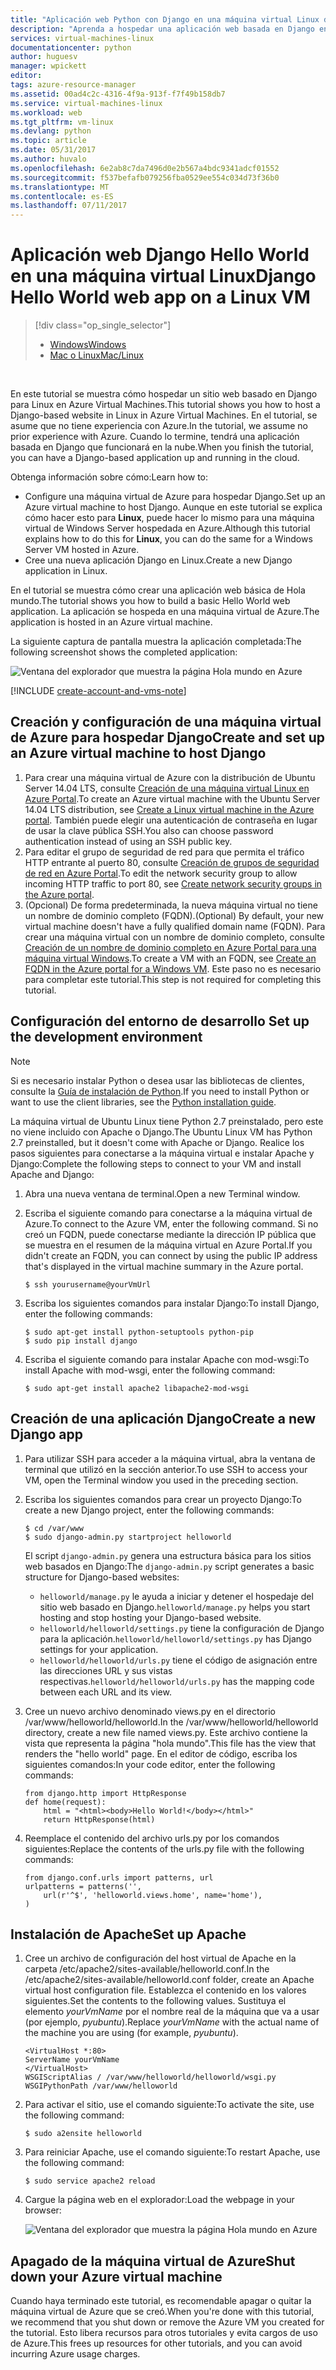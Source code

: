 ```yaml
---
title: "Aplicación web Python con Django en una máquina virtual Linux de Azure | Microsoft Docs"
description: "Aprenda a hospedar una aplicación web basada en Django en Azure con una máquina virtual Linux."
services: virtual-machines-linux
documentationcenter: python
author: huguesv
manager: wpickett
editor: 
tags: azure-resource-manager
ms.assetid: 00ad4c2c-4316-4f9a-913f-f7f49b158db7
ms.service: virtual-machines-linux
ms.workload: web
ms.tgt_pltfrm: vm-linux
ms.devlang: python
ms.topic: article
ms.date: 05/31/2017
ms.author: huvalo
ms.openlocfilehash: 6e2ab8c7da7496d0e2b567a4bdc9341adcf01552
ms.sourcegitcommit: f537befafb079256fba0529ee554c034d73f36b0
ms.translationtype: MT
ms.contentlocale: es-ES
ms.lasthandoff: 07/11/2017
---
```

# <a name="django-hello-world-web-app-on-a-linux-vm"></a><span data-ttu-id="4ee58-103">Aplicación web Django Hello World en una máquina virtual Linux</span><span class="sxs-lookup"><span data-stu-id="4ee58-103">Django Hello World web app on a Linux VM</span></span>
> [!div class="op_single_selector"]
> * [<span data-ttu-id="4ee58-104">Windows</span><span class="sxs-lookup"><span data-stu-id="4ee58-104">Windows</span></span>](../windows/classic/python-django-web-app.md?toc=%2fazure%2fvirtual-machines%2fwindows%2fclassic%2ftoc.json)
> * [<span data-ttu-id="4ee58-105">Mac o Linux</span><span class="sxs-lookup"><span data-stu-id="4ee58-105">Mac/Linux</span></span>](../windows/classic/python-django-web-app.md?toc=%2fazure%2fvirtual-machines%2flinux%2ftoc.json)
> 
> 

<br>

<span data-ttu-id="4ee58-106">En este tutorial se muestra cómo hospedar un sitio web basado en Django para Linux en Azure Virtual Machines.</span><span class="sxs-lookup"><span data-stu-id="4ee58-106">This tutorial shows you how to host a Django-based website in Linux in Azure Virtual Machines.</span></span> <span data-ttu-id="4ee58-107">En el tutorial, se asume que no tiene experiencia con Azure.</span><span class="sxs-lookup"><span data-stu-id="4ee58-107">In the tutorial, we assume no prior experience with Azure.</span></span> <span data-ttu-id="4ee58-108">Cuando lo termine, tendrá una aplicación basada en Django que funcionará en la nube.</span><span class="sxs-lookup"><span data-stu-id="4ee58-108">When you finish the tutorial, you can have a Django-based application up and running in the cloud.</span></span>

<span data-ttu-id="4ee58-109">Obtenga información sobre cómo:</span><span class="sxs-lookup"><span data-stu-id="4ee58-109">Learn how to:</span></span>

* <span data-ttu-id="4ee58-110">Configure una máquina virtual de Azure para hospedar Django.</span><span class="sxs-lookup"><span data-stu-id="4ee58-110">Set up an Azure virtual machine to host Django.</span></span> <span data-ttu-id="4ee58-111">Aunque en este tutorial se explica cómo hacer esto para **Linux**, puede hacer lo mismo para una máquina virtual de Windows Server hospedada en Azure.</span><span class="sxs-lookup"><span data-stu-id="4ee58-111">Although this tutorial explains how to do this for **Linux**, you can do the same for a Windows Server VM hosted in Azure.</span></span> 
* <span data-ttu-id="4ee58-112">Cree una nueva aplicación Django en Linux.</span><span class="sxs-lookup"><span data-stu-id="4ee58-112">Create a new Django application in Linux.</span></span>

<span data-ttu-id="4ee58-113">En el tutorial se muestra cómo crear una aplicación web básica de Hola mundo.</span><span class="sxs-lookup"><span data-stu-id="4ee58-113">The tutorial shows you how to build a basic Hello World web application.</span></span> <span data-ttu-id="4ee58-114">La aplicación se hospeda en una máquina virtual de Azure.</span><span class="sxs-lookup"><span data-stu-id="4ee58-114">The application is hosted in an Azure virtual machine.</span></span>

<span data-ttu-id="4ee58-115">La siguiente captura de pantalla muestra la aplicación completada:</span><span class="sxs-lookup"><span data-stu-id="4ee58-115">The following screenshot shows the completed application:</span></span>

![Ventana del explorador que muestra la página Hola mundo en Azure](./media/python-django-web-app/mac-linux-django-helloworld-browser.png)

[!INCLUDE [create-account-and-vms-note](../../../includes/create-account-and-vms-note.md)]

## <a name="create-and-set-up-an-azure-virtual-machine-to-host-django"></a><span data-ttu-id="4ee58-117">Creación y configuración de una máquina virtual de Azure para hospedar Django</span><span class="sxs-lookup"><span data-stu-id="4ee58-117">Create and set up an Azure virtual machine to host Django</span></span>

1. <span data-ttu-id="4ee58-118">Para crear una máquina virtual de Azure con la distribución de Ubuntu Server 14.04 LTS, consulte [Creación de una máquina virtual Linux en Azure Portal](quick-create-portal.md?toc=%2fazure%2fvirtual-machines%2flinux%2ftoc.json).</span><span class="sxs-lookup"><span data-stu-id="4ee58-118">To create an Azure virtual machine with the Ubuntu Server 14.04 LTS distribution, see [Create a Linux virtual machine in the Azure portal](quick-create-portal.md?toc=%2fazure%2fvirtual-machines%2flinux%2ftoc.json).</span></span> <span data-ttu-id="4ee58-119">También puede elegir una autenticación de contraseña en lugar de usar la clave pública SSH.</span><span class="sxs-lookup"><span data-stu-id="4ee58-119">You also can choose password authentication instead of using an SSH public key.</span></span>
2. <span data-ttu-id="4ee58-120">Para editar el grupo de seguridad de red para que permita el tráfico HTTP entrante al puerto 80, consulte [Creación de grupos de seguridad de red en Azure Portal](../../virtual-network/virtual-networks-create-nsg-arm-pportal.md).</span><span class="sxs-lookup"><span data-stu-id="4ee58-120">To edit the network security group to allow incoming HTTP traffic to port 80, see [Create network security groups in the Azure portal](../../virtual-network/virtual-networks-create-nsg-arm-pportal.md).</span></span>
3. <span data-ttu-id="4ee58-121">(Opcional) De forma predeterminada, la nueva máquina virtual no tiene un nombre de dominio completo (FQDN).</span><span class="sxs-lookup"><span data-stu-id="4ee58-121">(Optional) By default, your new virtual machine doesn't have a fully qualified domain name (FQDN).</span></span>  <span data-ttu-id="4ee58-122">Para crear una máquina virtual con un nombre de dominio completo, consulte [Creación de un nombre de dominio completo en Azure Portal para una máquina virtual Windows](../windows/portal-create-fqdn.md?toc=%2fazure%2fvirtual-machines%2flinux%2ftoc.json).</span><span class="sxs-lookup"><span data-stu-id="4ee58-122">To create a VM with an FQDN, see [Create an FQDN in the Azure portal for a Windows VM](../windows/portal-create-fqdn.md?toc=%2fazure%2fvirtual-machines%2flinux%2ftoc.json).</span></span> <span data-ttu-id="4ee58-123">Este paso no es necesario para completar este tutorial.</span><span class="sxs-lookup"><span data-stu-id="4ee58-123">This step is not required for completing this tutorial.</span></span>

## <span data-ttu-id="4ee58-124"><a id="setup"> </a>Configuración del entorno de desarrollo</span><span class="sxs-lookup"><span data-stu-id="4ee58-124"><a id="setup"> </a>Set up the development environment</span></span>
> [!NOTE]
> <span data-ttu-id="4ee58-125">Si es necesario instalar Python o desea usar las bibliotecas de clientes, consulte la [Guía de instalación de Python](../../python-how-to-install.md).</span><span class="sxs-lookup"><span data-stu-id="4ee58-125">If you need to install Python or want to use the client libraries, see the [Python installation guide](../../python-how-to-install.md).</span></span>

<span data-ttu-id="4ee58-126">La máquina virtual de Ubuntu Linux tiene Python 2.7 preinstalado, pero este no viene incluido con Apache o Django.</span><span class="sxs-lookup"><span data-stu-id="4ee58-126">The Ubuntu Linux VM has Python 2.7 preinstalled, but it doesn't come with Apache or Django.</span></span> <span data-ttu-id="4ee58-127">Realice los pasos siguientes para conectarse a la máquina virtual e instalar Apache y Django:</span><span class="sxs-lookup"><span data-stu-id="4ee58-127">Complete the following steps to connect to your VM and install Apache and Django:</span></span>

1. <span data-ttu-id="4ee58-128">Abra una nueva ventana de terminal.</span><span class="sxs-lookup"><span data-stu-id="4ee58-128">Open a new Terminal window.</span></span>
2. <span data-ttu-id="4ee58-129">Escriba el siguiente comando para conectarse a la máquina virtual de Azure.</span><span class="sxs-lookup"><span data-stu-id="4ee58-129">To connect to the Azure VM, enter the following command.</span></span> <span data-ttu-id="4ee58-130">Si no creó un FQDN, puede conectarse mediante la dirección IP pública que se muestra en el resumen de la máquina virtual en Azure Portal.</span><span class="sxs-lookup"><span data-stu-id="4ee58-130">If you didn't create an FQDN, you can connect by using the public IP address that's displayed in the virtual machine summary in the Azure portal.</span></span>
   
       $ ssh yourusername@yourVmUrl
3. <span data-ttu-id="4ee58-131">Escriba los siguientes comandos para instalar Django:</span><span class="sxs-lookup"><span data-stu-id="4ee58-131">To install Django, enter the following commands:</span></span>
   
       $ sudo apt-get install python-setuptools python-pip
       $ sudo pip install django
4. <span data-ttu-id="4ee58-132">Escriba el siguiente comando para instalar Apache con mod-wsgi:</span><span class="sxs-lookup"><span data-stu-id="4ee58-132">To install Apache with mod-wsgi, enter the following command:</span></span>
   
       $ sudo apt-get install apache2 libapache2-mod-wsgi

## <a name="create-a-new-django-app"></a><span data-ttu-id="4ee58-133">Creación de una aplicación Django</span><span class="sxs-lookup"><span data-stu-id="4ee58-133">Create a new Django app</span></span>
1. <span data-ttu-id="4ee58-134">Para utilizar SSH para acceder a la máquina virtual, abra la ventana de terminal que utilizó en la sección anterior.</span><span class="sxs-lookup"><span data-stu-id="4ee58-134">To use SSH to access your VM, open the Terminal window you used in the preceding section.</span></span>
2. <span data-ttu-id="4ee58-135">Escriba los siguientes comandos para crear un proyecto Django:</span><span class="sxs-lookup"><span data-stu-id="4ee58-135">To create a new Django project, enter the following commands:</span></span>
   
       $ cd /var/www
       $ sudo django-admin.py startproject helloworld
   
   <span data-ttu-id="4ee58-136">El script `django-admin.py` genera una estructura básica para los sitios web basados en Django:</span><span class="sxs-lookup"><span data-stu-id="4ee58-136">The `django-admin.py` script generates a basic structure for Django-based websites:</span></span>
   
   * <span data-ttu-id="4ee58-137">`helloworld/manage.py` le ayuda a iniciar y detener el hospedaje del sitio web basado en Django.</span><span class="sxs-lookup"><span data-stu-id="4ee58-137">`helloworld/manage.py` helps you start hosting and stop hosting your Django-based website.</span></span>
   * <span data-ttu-id="4ee58-138">`helloworld/helloworld/settings.py` tiene la configuración de Django para la aplicación.</span><span class="sxs-lookup"><span data-stu-id="4ee58-138">`helloworld/helloworld/settings.py` has Django settings for your application.</span></span>
   * <span data-ttu-id="4ee58-139">`helloworld/helloworld/urls.py` tiene el código de asignación entre las direcciones URL y sus vistas respectivas.</span><span class="sxs-lookup"><span data-stu-id="4ee58-139">`helloworld/helloworld/urls.py` has the mapping code between each URL and its view.</span></span>
3. <span data-ttu-id="4ee58-140">Cree un nuevo archivo denominado views.py en el directorio /var/www/helloworld/helloworld.</span><span class="sxs-lookup"><span data-stu-id="4ee58-140">In the /var/www/helloworld/helloworld directory, create a new file named views.py.</span></span> <span data-ttu-id="4ee58-141">Este archivo contiene la vista que representa la página "hola mundo".</span><span class="sxs-lookup"><span data-stu-id="4ee58-141">This file has the view that renders the "hello world" page.</span></span> <span data-ttu-id="4ee58-142">En el editor de código, escriba los siguientes comandos:</span><span class="sxs-lookup"><span data-stu-id="4ee58-142">In your code editor, enter the following commands:</span></span>
   
       from django.http import HttpResponse
       def home(request):
           html = "<html><body>Hello World!</body></html>"
           return HttpResponse(html)
4. <span data-ttu-id="4ee58-143">Reemplace el contenido del archivo urls.py por los comandos siguientes:</span><span class="sxs-lookup"><span data-stu-id="4ee58-143">Replace the contents of the urls.py file with the following commands:</span></span>
   
       from django.conf.urls import patterns, url
       urlpatterns = patterns('',
           url(r'^$', 'helloworld.views.home', name='home'),
       )

## <a name="set-up-apache"></a><span data-ttu-id="4ee58-144">Instalación de Apache</span><span class="sxs-lookup"><span data-stu-id="4ee58-144">Set up Apache</span></span>
1. <span data-ttu-id="4ee58-145">Cree un archivo de configuración del host virtual de Apache en la carpeta /etc/apache2/sites-available/helloworld.conf.</span><span class="sxs-lookup"><span data-stu-id="4ee58-145">In the /etc/apache2/sites-available/helloworld.conf folder, create an Apache virtual host configuration file.</span></span> <span data-ttu-id="4ee58-146">Establezca el contenido en los valores siguientes.</span><span class="sxs-lookup"><span data-stu-id="4ee58-146">Set the contents to the following values.</span></span> <span data-ttu-id="4ee58-147">Sustituya el elemento *yourVmName* por el nombre real de la máquina que va a usar (por ejemplo, *pyubuntu*).</span><span class="sxs-lookup"><span data-stu-id="4ee58-147">Replace *yourVmName* with the actual name of the machine you are using (for example, *pyubuntu*).</span></span>
   
       <VirtualHost *:80>
       ServerName yourVmName
       </VirtualHost>
       WSGIScriptAlias / /var/www/helloworld/helloworld/wsgi.py
       WSGIPythonPath /var/www/helloworld
2. <span data-ttu-id="4ee58-148">Para activar el sitio, use el comando siguiente:</span><span class="sxs-lookup"><span data-stu-id="4ee58-148">To activate the site, use the following command:</span></span>
   
       $ sudo a2ensite helloworld
3. <span data-ttu-id="4ee58-149">Para reiniciar Apache, use el comando siguiente:</span><span class="sxs-lookup"><span data-stu-id="4ee58-149">To restart Apache, use the following command:</span></span>
   
       $ sudo service apache2 reload
4. <span data-ttu-id="4ee58-150">Cargue la página web en el explorador:</span><span class="sxs-lookup"><span data-stu-id="4ee58-150">Load the webpage in your browser:</span></span>
   
   ![Ventana del explorador que muestra la página Hola mundo en Azure](./media/python-django-web-app/mac-linux-django-helloworld-browser.png)

## <a name="shut-down-your-azure-virtual-machine"></a><span data-ttu-id="4ee58-152">Apagado de la máquina virtual de Azure</span><span class="sxs-lookup"><span data-stu-id="4ee58-152">Shut down your Azure virtual machine</span></span>
<span data-ttu-id="4ee58-153">Cuando haya terminado este tutorial, es recomendable apagar o quitar la máquina virtual de Azure que se creó.</span><span class="sxs-lookup"><span data-stu-id="4ee58-153">When you're done with this tutorial, we recommend that you shut down or remove the Azure VM you created for the tutorial.</span></span> <span data-ttu-id="4ee58-154">Esto libera recursos para otros tutoriales y evita cargos de uso de Azure.</span><span class="sxs-lookup"><span data-stu-id="4ee58-154">This frees up resources for other tutorials, and you can avoid incurring Azure usage charges.</span></span>

